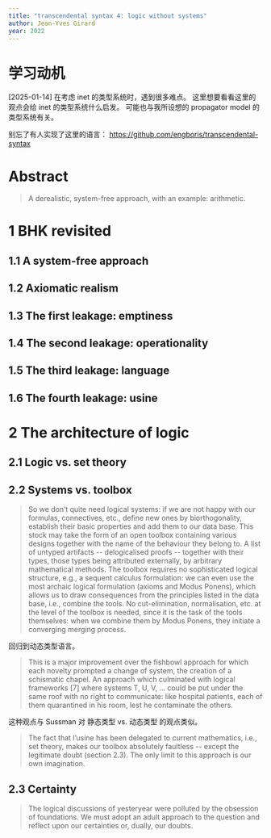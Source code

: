 ```yaml
---
title: "transcendental syntax 4: logic without systems"
author: Jean-Yves Girard
year: 2022
---
```


# 学习动机

[2025-01-14] 在考虑 inet 的类型系统时，遇到很多难点。
这里想要看看这里的观点会给 inet 的类型系统什么启发。
可能也与我所设想的 propagator model 的类型系统有关。

别忘了有人实现了这里的语言：
https://github.com/engboris/transcendental-syntax

# Abstract

> A derealistic, system-free approach, with an example: arithmetic.

# 1 BHK revisited
## 1.1 A system-free approach
## 1.2 Axiomatic realism
## 1.3 The first leakage: emptiness
## 1.4 The second leakage: operationality
## 1.5 The third leakage: language
## 1.6 The fourth leakage: usine

# 2 The architecture of logic
## 2.1 Logic vs. set theory
## 2.2 Systems vs. toolbox

> So we don’t quite need logical systems: if we are not happy with
> our formulas, connectives, etc., define new ones by biorthogonality,
> establish their basic properties and add them to our data base. This
> stock may take the form of an open toolbox containing various
> designs together with the name of the behaviour they belong to. A
> list of untyped artifacts -- delogicalised proofs -- together with
> their types, those types being attributed externally, by arbitrary
> mathematical methods. The toolbox requires no sophisticated logical
> structure, e.g., a sequent calculus formulation: we can even use the
> most archaic logical formulation (axioms and Modus Ponens), which
> allows us to draw consequences from the principles listed in the
> data base, i.e., combine the tools. No cut-elimination,
> normalisation, etc. at the level of the toolbox is needed, since it
> is the task of the tools themselves: when we combine them by Modus
> Ponens, they initiate a converging merging process.

回归到动态类型语言。

> This is a major improvement over the fishbowl approach for which
> each novelty prompted a change of system, the creation of a
> schismatic chapel.  An approach which culminated with logical
> frameworks [7] where systems T, U, V, ... could be put under the
> same roof with no right to communicate: like hospital patients, each
> of them quarantined in his room, lest he contaminate the others.

这种观点与 Sussman 对 静态类型 vs. 动态类型 的观点类似。

> The fact that l’usine has been delegated to current mathematics,
> i.e., set theory, makes our toolbox absolutely faultless -- except
> the legitimate doubt (section 2.3). The only limit to this approach
> is our own imagination.

## 2.3 Certainty

> The logical discussions of yesteryear were polluted by the obsession
> of foundations.  We must adopt an adult approach to the question and
> reflect upon our certainties or, dually, our doubts.
